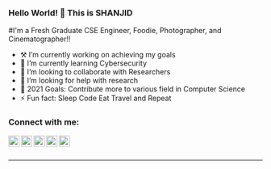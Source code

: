### Hello World! 👋 This is SHANJID


 #I'm a Fresh Graduate CSE Engineer, Foodie, Photographer, and Cinematographer!!


- ⚒  I’m currently working on achieving my goals
- 🌱 I’m currently learning Cybersecurity 
- 👯 I’m looking to collaborate with Researchers
- 🧐 I’m looking for help with research
- 🥅 2021 Goals: Contribute more to various field in Computer Science
- ⚡ Fun fact: Sleep Code Eat Travel and Repeat

### Connect with me:


[<img align="left" alt="codeSTACKr | YouTube" width="22px" src="https://cdn.jsdelivr.net/npm/simple-icons@v3/icons/youtube.svg" />][youtube]
[<img align="left" alt="codeSTACKr | Twitter" width="22px" src="https://cdn.jsdelivr.net/npm/simple-icons@v3/icons/twitter.svg" />][twitter]
[<img align="left" alt="codeSTACKr | LinkedIn" width="22px" src="https://cdn.jsdelivr.net/npm/simple-icons@v3/icons/linkedin.svg" />][linkedin]
[<img align="left" alt="codeSTACKr | Instagram" width="22px" src="https://cdn.jsdelivr.net/npm/simple-icons@v3/icons/instagram.svg" />][instagram]
[<img align="left" alt="codeSTACKr | facebook" width="22px" src="https://cdn.jsdelivr.net/npm/simple-icons@3.10.0/icons/facebook.svg" />][facebook]

<br />
<br />

---


[twitter]: https://twitter.com/ShanjidAhmed11
[youtube]: https://www.youtube.com/BihongoPictures/
[instagram]: https://www.instagram.com/iamshanjid/?hl=en
[linkedin]: https://www.linkedin.com/in/shanjid-ahmed
[facebook]: https://facebook.com/shanjid.anonno
